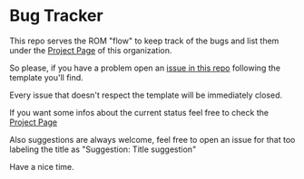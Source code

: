 # Bug Tracker

This repo serves the ROM "flow" to keep track of the bugs and list them under the [Project Page](https://github.com/orgs/Descendant/projects/1) of this organization. 

So please, if you have a problem open an [issue in this repo](https://github.com/Descendant/bug_tracker/issues/new?template=bug_report.md) following the template you'll find.

Every issue that doesn't respect the template will be immediately closed. 

If you want some infos about the current status feel free to check the [Project Page](https://github.com/orgs/Descendant/projects/1)


Also suggestions are always welcome, feel free to open an issue for that too labeling the title as "Suggestion: Title suggestion"

Have a nice time.
